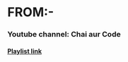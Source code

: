 # FROM:- 
### Youtube channel: Chai aur Code
#### [Playlist link]('https://www.youtube.com/playlist?list=PLu71SKxNbfoDqgPchmvIsL4hTnJIrtige')